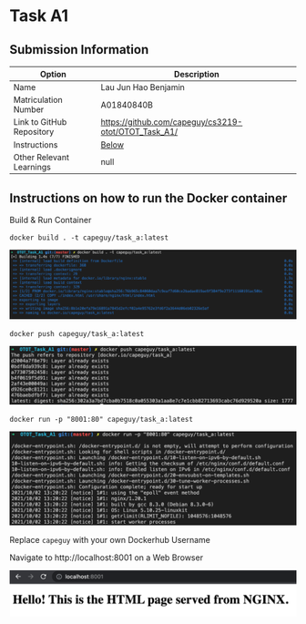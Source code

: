 # Task A1
## Submission Information

| Option | Description |
| ------ | ----------- |
| Name   | Lau Jun Hao Benjamin |
| Matriculation Number | A01840840B |
| Link to GitHub Repository | https://github.com/capeguy/cs3219-otot/OTOT_Task_A1/ |
| Instructions | [Below](#foo) |
| Other Relevant Learnings | null |

## Instructions on how to run the Docker container
Build & Run Container
        
    docker build . -t capeguy/task_a:latest

![Running of Docker Build](a1.1.png)

    docker push capeguy/task_a:latest 

![Running of Docker Push](a1.2.png)

    docker run -p "8001:80" capeguy/task_a:latest

![Running of Docker Run](a1.3.png)
    
Replace `capeguy` with your own Dockerhub Username

Navigate to http://localhost:8001 on a Web Browser

![Opening in Web Browser](a1.4.png)